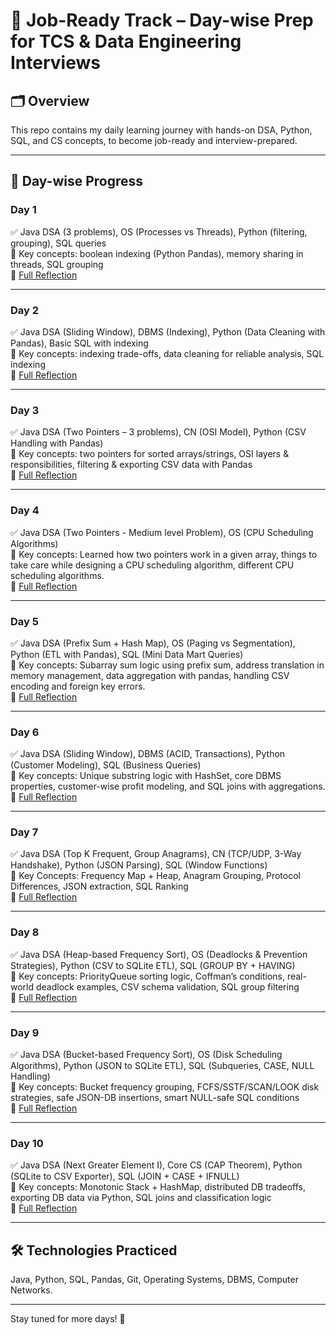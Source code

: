 # 💼 Job-Ready Track – Day-wise Prep for TCS & Data Engineering Interviews

## 🗂️ Overview
This repo contains my daily learning journey with hands-on DSA, Python, SQL, and CS concepts, to become job-ready and interview-prepared.

---

## 📅 Day-wise Progress

### Day 1
✅ Java DSA (3 problems), OS (Processes vs Threads), Python (filtering, grouping), SQL queries  
🧠 Key concepts: boolean indexing (Python Pandas), memory sharing in threads, SQL grouping  
📝 [Full Reflection](./Reflection-Notes/Day1.md)

---

### Day 2
✅ Java DSA (Sliding Window), DBMS (Indexing), Python (Data Cleaning with Pandas), Basic SQL with indexing  
🧠 Key concepts: indexing trade-offs, data cleaning for reliable analysis, SQL indexing  
📝 [Full Reflection](./Reflection-Notes/Day2.md)

---

### Day 3
✅ Java DSA (Two Pointers – 3 problems), CN (OSI Model), Python (CSV Handling with Pandas)  
🧠 Key concepts: two pointers for sorted arrays/strings, OSI layers & responsibilities, filtering & exporting CSV data with Pandas  
📝 [Full Reflection](./Reflection-Notes/Day3.md)

---

### Day 4
✅ Java DSA (Two Pointers - Medium level Problem), OS (CPU Scheduling Algorithms)   
🧠 Key concepts: Learned how two pointers work in a given array, things to take care while designing a CPU scheduling algorithm, different CPU scheduling algorithms.   
📝 [Full Reflection](./Reflection-Notes/Day4.md)   

---

### Day 5  
✅ Java DSA (Prefix Sum + Hash Map), OS (Paging vs Segmentation), Python (ETL with Pandas), SQL (Mini Data Mart Queries)  
🧠 Key concepts: Subarray sum logic using prefix sum, address translation in memory management, data aggregation with pandas, handling CSV encoding and foreign key errors.  
📝 [Full Reflection](./Reflection-Notes/Day5.md)  

---

### Day 6  
✅ Java DSA (Sliding Window), DBMS (ACID, Transactions), Python (Customer Modeling), SQL (Business Queries)  
🧠 Key concepts: Unique substring logic with HashSet, core DBMS properties, customer-wise profit modeling, and SQL joins with aggregations.  
📝 [Full Reflection](./Reflection-Notes/Day6.md)   

---

### Day 7  
✅ Java DSA (Top K Frequent, Group Anagrams), CN (TCP/UDP, 3-Way Handshake), Python (JSON Parsing), SQL (Window Functions)  
🧠 Key Concepts: Frequency Map + Heap, Anagram Grouping, Protocol Differences, JSON extraction, SQL Ranking  
📝 [Full Reflection](./Reflection-Notes/Day7.md)

---

### Day 8  
✅ Java DSA (Heap-based Frequency Sort), OS (Deadlocks & Prevention Strategies), Python (CSV to SQLite ETL), SQL (GROUP BY + HAVING)  
🧠 Key concepts: PriorityQueue sorting logic, Coffman’s conditions, real-world deadlock examples, CSV schema validation, SQL group filtering  
📝 [Full Reflection](./Reflection-Notes/Day8.md)

---

### Day 9  
✅ Java DSA (Bucket-based Frequency Sort), OS (Disk Scheduling Algorithms), Python (JSON to SQLite ETL), SQL (Subqueries, CASE, NULL Handling)  
🧠 Key concepts: Bucket frequency grouping, FCFS/SSTF/SCAN/LOOK disk strategies, safe JSON-DB insertions, smart NULL-safe SQL conditions  
📝 [Full Reflection](./Reflection-Notes/Day9.md)

---

### Day 10  
✅ Java DSA (Next Greater Element I), Core CS (CAP Theorem), Python (SQLite to CSV Exporter), SQL (JOIN + CASE + IFNULL)  
🧠 Key concepts: Monotonic Stack + HashMap, distributed DB tradeoffs, exporting DB data via Python, SQL joins and classification logic  
📝 [Full Reflection](./Reflection-Notes/Day10.md)

---

## 🛠️ Technologies Practiced
Java, Python, SQL, Pandas, Git, Operating Systems, DBMS, Computer Networks.

---

Stay tuned for more days! 🚀
